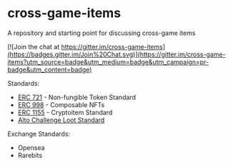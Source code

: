 # cross-game-items

A repository and starting point for discussing cross-game items

[![Join the chat at https://gitter.im/cross-game-items](https://badges.gitter.im/Join%20Chat.svg)](https://gitter.im/cross-game-items?utm_source=badge&utm_medium=badge&utm_campaign=pr-badge&utm_content=badge)

Standards:

* [ERC 721](http://erc721.org/) - Non-fungible Token Standard
* [ERC 998](https://github.com/ethereum/EIPs/issues/998) - Composable NFTs
* [ERC 1155](https://github.com/ethereum/EIPs/issues/1155) - Cryptoitem Standard
* [Alto Challenge Loot Standard](https://loot.alto.io/)

Exchange Standards:

* Opensea
* Rarebits




